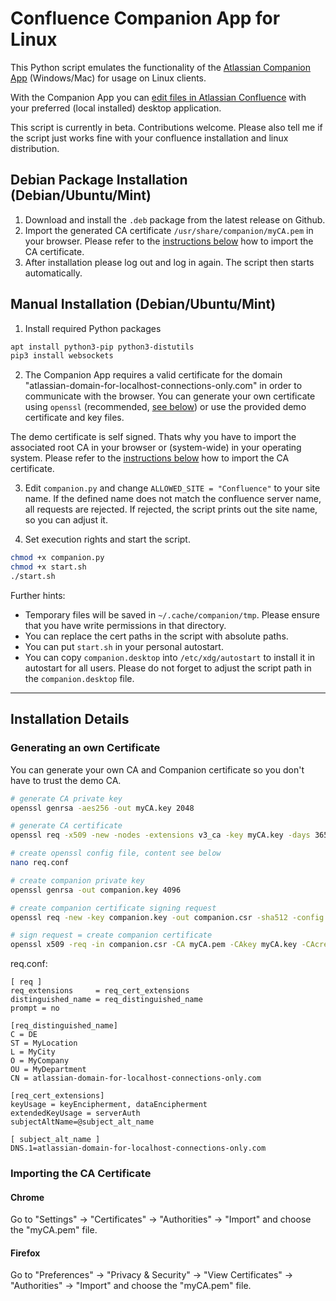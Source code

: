 # Confluence Companion App for Linux

This Python script emulates the functionality of the [Atlassian Companion App](https://confluence.atlassian.com/conf612/administering-the-atlassian-companion-app-958778510.html) (Windows/Mac) for usage on Linux clients.  

With the Companion App you can [edit files in Atlassian Confluence](https://confluence.atlassian.com/conf612/edit-files-958777653.html) with your preferred (local installed) desktop application.  

This script is currently in beta. Contributions welcome. Please also tell me if the script just works fine with your confluence installation and linux distribution.

## Debian Package Installation (Debian/Ubuntu/Mint)
1. Download and install the `.deb` package from the latest release on Github.
2. Import the generated CA certificate `/usr/share/companion/myCA.pem` in your browser. Please refer to the [instructions below](#importing-the-ca-certificate) how to import the CA certificate.
3. After installation please log out and log in again. The script then starts automatically.

## Manual Installation (Debian/Ubuntu/Mint)
1. Install required Python packages
```bash
apt install python3-pip python3-distutils
pip3 install websockets
```

2. The Companion App requires a valid certificate for the domain "atlassian-domain-for-localhost-connections-only.com" in order to communicate with the browser. You can generate your own certificate using `openssl` (recommended, [see below](#generating-an-own-certificate)) or use the provided demo certificate and key files.

  The demo certificate is self signed. Thats why you have to import the associated root CA in your browser or (system-wide) in your operating system. Please refer to the [instructions below](#importing-the-ca-certificate) how to import the CA certificate.  

3. Edit `companion.py` and change `ALLOWED_SITE = "Confluence"` to your site name. If the defined name does not match the confluence server name, all requests are rejected. If rejected, the script prints out the site name, so you can adjust it.

4. Set execution rights and start the script.
```bash
chmod +x companion.py
chmod +x start.sh
./start.sh
```

Further hints:
- Temporary files will be saved in `~/.cache/companion/tmp`. Please ensure that you have write permissions in that directory.
- You can replace the cert paths in the script with absolute paths.
- You can put `start.sh` in your personal autostart.
- You can copy `companion.desktop` into `/etc/xdg/autostart` to install it in autostart for all users. Please do not forget to adjust the script path in the `companion.desktop` file.

---

## Installation Details
### Generating an own Certificate
You can generate your own CA and Companion certificate so you don't have to trust the demo CA.
```bash
# generate CA private key
openssl genrsa -aes256 -out myCA.key 2048

# generate CA certificate
openssl req -x509 -new -nodes -extensions v3_ca -key myCA.key -days 3650 -out myCA.pem -sha512

# create openssl config file, content see below
nano req.conf

# create companion private key
openssl genrsa -out companion.key 4096

# create companion certificate signing request
openssl req -new -key companion.key -out companion.csr -sha512 -config req.conf

# sign request = create companion certificate
openssl x509 -req -in companion.csr -CA myCA.pem -CAkey myCA.key -CAcreateserial -out companion.crt -days 3650 -sha512 -extensions req_cert_extensions -extfile req.conf
```
req.conf:
```
[ req ]
req_extensions     = req_cert_extensions
distinguished_name = req_distinguished_name
prompt = no

[req_distinguished_name]
C = DE
ST = MyLocation
L = MyCity
O = MyCompany
OU = MyDepartment
CN = atlassian-domain-for-localhost-connections-only.com

[req_cert_extensions]
keyUsage = keyEncipherment, dataEncipherment
extendedKeyUsage = serverAuth
subjectAltName=@subject_alt_name

[ subject_alt_name ]
DNS.1=atlassian-domain-for-localhost-connections-only.com
```

### Importing the CA Certificate
#### Chrome
Go to "Settings" -> "Certificates" -> "Authorities" -> "Import" and choose the "myCA.pem" file.

#### Firefox
Go to "Preferences" -> "Privacy & Security" -> "View Certificates" -> "Authorities" -> "Import" and choose the "myCA.pem" file.
